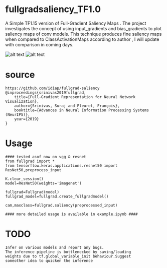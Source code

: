 # fullgradsaliency_TF1.0
A Simple TF1.15 version of Full-Gradient Saliency Maps . The project investigates the concept 
of using input_gradients and bias_gradients to plot saliency maps of conv models.
This technique produces fine saliency maps when compared to ClassActivationMaps according 
to author , I will update with comparison in coming days.

![alt text](https://github.com/vk1996/fullgradsaliency_TF1.0/blob/master/pngs/download.png)
![alt text](https://github.com/vk1996/fullgradsaliency_TF1.0/blob/master/pngs/download%20(2).png)


# source 
```
https://github.com/idiap/fullgrad-saliency
@inproceedings{srinivas2019fullgrad,
    title={Full-Gradient Representation for Neural Network Visualization},
    author={Srinivas, Suraj and Fleuret, François},
    booktitle={Advances in Neural Information Processing Systems (NeurIPS)},
    year={2019}
}

````
# Usage

```
#### tested asof now on vgg & resnet
from fullgrad import *
from tensorflow.keras.applications.resnet50 import ResNet50,preprocess_input

K.clear_session()
model=ResNet50(weights='imagenet')

fullgrad=Fullgrad(model)
fullgrad_model=fullgrad.create_fullgradmodel()

cam,maxclass=fullgrad.saliency(preprocessed_input)

#### more detailed usage is available in example.ipynb ####

```
# TODO
```
Infer on various models and report any bugs.
The inference pipeline is bottlenecked by saving/loading 
weights due to tf.global_variable_init behaviour.Suggest 
someother idea to quicken the inference
```
